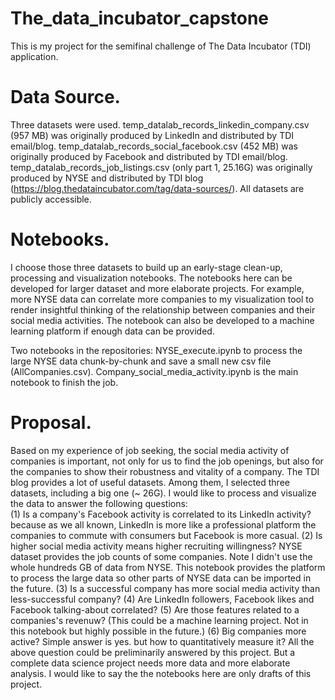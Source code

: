 # The_data_incubator_capstone
This is my project for the semifinal challenge of The Data Incubator (TDI) application.

# Data Source.
Three datasets were used. temp_datalab_records_linkedin_company.csv (957 MB) was originally produced by LinkedIn and distributed by TDI email/blog. temp_datalab_records_social_facebook.csv (452 MB) was originally produced by Facebook and distributed by TDI email/blog. temp_datalab_records_job_listings.csv (only part 1, 25.16G) was originally produced by NYSE and distributed by TDI blog (https://blog.thedataincubator.com/tag/data-sources/).  All datasets are publicly accessible.

# Notebooks.
I choose those three datasets to build up an early-stage clean-up, processing and visualization notebooks. The notebooks here can be developed for larger dataset and more elaborate projects. For example, more NYSE data can correlate more companies to my visualization tool to render insightful thinking of the relationship between companies and their social media activities. The notebook can also be developed to a machine learning platform if enough data can be provided.

Two notebooks in the repositories: NYSE_execute.ipynb to process the large NYSE data chunk-by-chunk and save a small new csv file (AllCompanies.csv).  Company_social_media_activity.ipynb is the main notebook to finish the job.

# Proposal.
Based on my experience of job seeking, the social media activity of companies is important, not only for us to find the job openings, but also for the companies to show their robustness and vitality of a company.
The TDI blog provides a lot of useful datasets.  Among them, I selected three datasets, including a big one (~ 26G).  I would like to process and visualize the data to answer the following questions:  
(1) Is a company's Facebook activity is correlated to its LinkedIn activity? because as we all known, LinkedIn is more like a professional platform the companies to commute with consumers but Facebook is more casual.
(2) Is higher social media activity means higher recruiting willingness?  NYSE dataset provides the job counts of some companies. Note I didn't use the whole hundreds GB of data from NYSE. This notebook provides the platform to process the large data so other parts of NYSE data can be imported in the future.
(3) Is a successful company has more social media activity than less-successful company?
(4) Are LinkedIn followers, Facebook likes and Facebook talking-about correlated?
(5) Are those features related to a companies's revenuw? (This could be a machine learning project. Not in this notebook but highly possible in the future.)
(6) Big companies more active?  Simple answer is yes. but how to quantitatively measure it?
All the above question could be preliminarily answered by this project.  But a complete data science project needs more data and more elaborate analysis.  I would like to say the the notebooks here are only drafts of this project.
